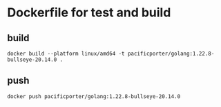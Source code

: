 # Dockerfile for test and build

## build

```
docker build --platform linux/amd64 -t pacificporter/golang:1.22.8-bullseye-20.14.0 .
```

## push

```
docker push pacificporter/golang:1.22.8-bullseye-20.14.0
```
